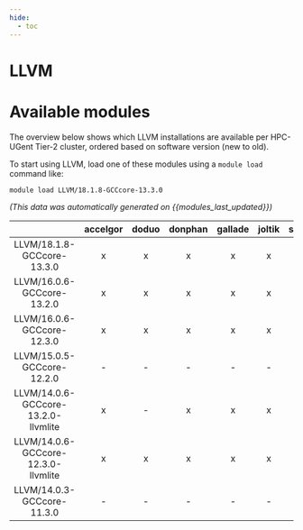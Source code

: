 ```yaml
---
hide:
  - toc
---
```


LLVM
====

# Available modules


The overview below shows which LLVM installations are available per HPC-UGent Tier-2 cluster, ordered based on software version (new to old).

To start using LLVM, load one of these modules using a `module load` command like:

```shell
module load LLVM/18.1.8-GCCcore-13.3.0
```

*(This data was automatically generated on {{modules_last_updated}})*  

| |accelgor|doduo|donphan|gallade|joltik|shinx|
| :---: | :---: | :---: | :---: | :---: | :---: | :---: |
|LLVM/18.1.8-GCCcore-13.3.0|x|x|x|x|x|x|
|LLVM/16.0.6-GCCcore-13.2.0|x|x|x|x|x|x|
|LLVM/16.0.6-GCCcore-12.3.0|x|x|x|x|x|x|
|LLVM/15.0.5-GCCcore-12.2.0|-|-|-|-|-|x|
|LLVM/14.0.6-GCCcore-13.2.0-llvmlite|x|-|x|x|x|x|
|LLVM/14.0.6-GCCcore-12.3.0-llvmlite|x|x|x|x|x|x|
|LLVM/14.0.3-GCCcore-11.3.0|-|-|-|-|-|x|
